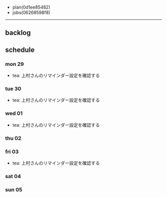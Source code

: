 
- plan(0d1ee85482)
- jobs(06268598f8)
---

## backlog
## schedule
### mon 29
- tea: 上村さんのリマインダー設定を確認する

### tue 30
- tea: 上村さんのリマインダー設定を確認する

### wed 01
- tea: 上村さんのリマインダー設定を確認する

### thu 02
### fri 03
- tea: 上村さんのリマインダー設定を確認する

### sat 04
### sun 05
